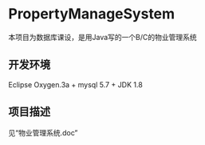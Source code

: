 # PropertyManageSystem
本项目为数据库课设，是用Java写的一个B/C的物业管理系统
## 开发环境
Eclipse Oxygen.3a + mysql 5.7 + JDK 1.8 
## 项目描述
见“物业管理系统.doc”
